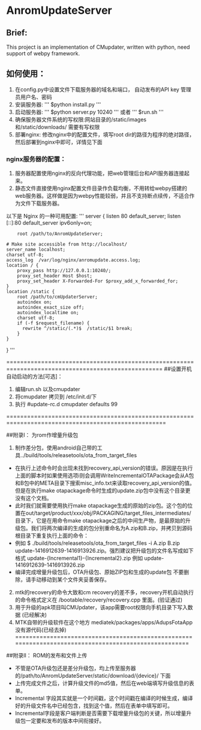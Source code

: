 # AnromUpdateServer
## Brief:
This project is an implementation of CMupdater,
written with python, need support of webpy framework.

## 如何使用：
1. 在config.py中设置文件下载服务器的域名和端口， 自动发布的API key 管理员用户名、密码
2. 安装服务器:
'''
$python install.py
'''
3. 启动服务器:
'''
$python server.py 10240
'''
或者
'''
$run.sh
'''
4. 确保服务器文件系统的写权限:网站目录的/static/images 和/static/downloads/ 需要有写权限
5. 部署nginx:
修改nginx中的配置文件，填写root dir的路径为程序的绝对路径，然后部署到nginx中即可，详情见下面

### nginx服务器的配置：

1. 服务器配置使用nginx的反向代理功能，把web管理后台和API服务器连接起来。
2. 静态文件直接使用nginx配置文件目录作负载均衡，不用转给webpy搭建的web服务器。这样做是因为webpy性能较弱，并且不支持断点续传，不适合作为文件下载服务器。

以下是 Nginx 的一种可用配置:
'''
server {
	listen 80 default_server;
	listen [::]:80 default_server ipv6only=on;

        root /path/to/AnromUpdateServer;

	# Make site accessible from http://localhost/
	server_name localhost;
	charset utf-8;
    access_log  /var/log/nginx/anromupdate.access.log;
	location / {
	    proxy_pass http://127.0.0.1:10240/;
        proxy_set_header Host $host;
        proxy_set_header X-Forwarded-For $proxy_add_x_forwarded_for;
	}
    location /static {
        root /path/to/cmUpdaterServer;
        autoindex on;
        autoindex_exact_size off;
        autoindex_localtime on;
        charset utf-8;
        if (-f $request_filename) {
          rewrite ^/static/(.*)$  /static/$1 break;
        }
    }
}
'''

===================================================================================================
##设置开机自动启动的方法[可选]：
1. 编辑run.sh 以及cmupdater
2. 将cmupdater 拷贝到 /etc/init.d/下
3. 执行 #update-rc.d cmupdater defaults 99

====================================================================================================

##附录I： 为rom作增量升级包
1. 制作差分包，使用android自己带的工具../build/tools/releasetools/ota_from_target_files

* 在执行上述命令时会出现未找到recovery_api_version的错误。原因是在执行上面的脚本时如果使用选项i则会调用WriteIncrementalOTAPackage会从A包和B包中的META目录下搜索misc_info.txt来读取recovery_api_version的值。但是在执行make  otapackage命令时生成的update.zip包中没有这个目录更没有这个文档。
* 此时我们就需要使用执行make otapackage生成的原始的zip包。这个包的位置在out/target/product/xxx/obj/PACKAGING/target_files_intermediates/ 目录下，它是在用命令make otapackage之后的中间生产物，是最原始的升级包。我们将两次编译的生成的包分别重命名为A.zip和B.zip，并拷贝到源码根目录下重复执行上面的命令：
* 例如  $ ./build/tools/releasetools/ota_from_target_files -i A.zip B.zip update-1416912639-1416913926.zip。强烈建议把升级包的文件名写成如下格式 update-{Incremental1}-{Incremental2}.zip 例如 update-1416912639-1416913926.zip
* 编译完成增量升级包后，OTA升级包、原始ZIP包和生成的update包 不要删除，请手动移动到某个文件夹妥善保存。

2. mtk的recovery的命令大致和cm recovery的差不多，recovery开机自动执行的命令格式定义在 /bootable/recovery/recovery.cpp 里面。(验证通过)
3. 用于升级的apk项目叫CMUpdater，该app需要root权限向手机目录下写入数据 (已经解决)
4. MTK自带的升级软件在这个地方 mediatek/packages/apps/AdupsFotaApp 没有源代码(已经去掉)
=====================================================================================================

##附录II： ROM的发布和文件上传

* 不管是OTA升级包还是差分升级包，均上传至服务器的/path/to/AnromUpdateServer/static/download/{device}/ 下面
* 上传完成文件之后，计算升级文件的md5值，然后在web端填写升级信息的表单。
* Incremental 字段其实就是一个时间戳，这个时间戳在编译的时候生成，编译好的升级文件名中已经包含，找到这个值，然后在表单中填写即可。
* Incremental字段是客户端判断是否需要下载增量升级包的关键，所以增量升级包一定要和发布的版本中间衔接好。

